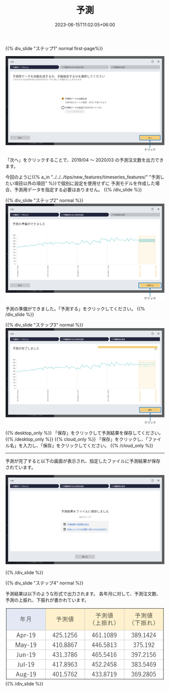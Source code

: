 ﻿---
title: "予測"
date: 2023-06-15T11:02:05+06:00
lastmod: 2023-06-15T10:42:26+06:00
weight: 11
draft: false
# metaタグのパラメータ
meta:
  description: ""
# クラウド・デスクトップ限定ページの場合は片方のみtrueにする
visible:
  is_cloud_only: false
  is_desktop_only: false
# 検索でヒットする文字列の指定
keywords: [""]
tutorial_page:
  is_next_exists: true
---

{{% div_slide "ステップ1" normal first-page%}}

![](../img/t_slide17.png)

「次へ」をクリックすることで、2019/04 ～ 2020/03 の予測注文数を出力できます。

今回のように{{% a_in "../../../tips/new_features/timeseries_features/" "予測したい項目以外の項目" %}}で個別に設定を使用せずに
予測モデルを作成した場合、予測用データを指定する必要はありません。
{{% /div_slide %}}

{{% div_slide "ステップ2" normal %}}
![](../img/t_slide18.png)

予測の準備ができました。「予測する」をクリックしてください。
{{% /div_slide %}}

{{% div_slide "ステップ3" normal %}}
![](../img/t_slide19.png)

{{% desktop_only %}}
「保存」をクリックして予測結果を保存してください。
{{% /desktop_only %}}
{{% cloud_only %}}
「保存」をクリックし、「ファイル名」を入力し、「保存」をクリックしてください。
{{% /cloud_only %}}

---

予測が完了すると以下の画面が表示され、指定したファイルに予測結果が保存されています。

![](../img/t_slide20.png)

{{% /div_slide %}}

{{% div_slide "ステップ4" normal %}}

予測結果は以下のような形式で出力されます。
各年月に対して、予測注文数、予測の上振れ、下振れが書かれています。

![](../img/t_slide21.png)
{{% /div_slide %}}

